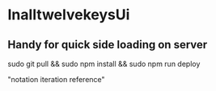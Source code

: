 # InalltwelvekeysUi

## Handy for quick side loading on server
sudo git pull && sudo npm install && sudo npm run deploy

"notation iteration reference"
